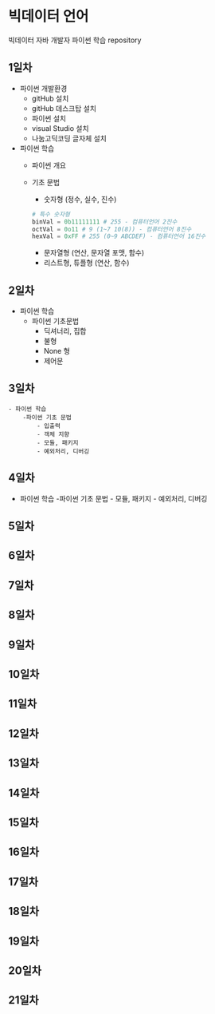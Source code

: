 # 빅데이터 언어
빅데이터 자바 개발자 파이썬 학습 repository


## 1일차
- 파이썬 개발환경
    - gitHub 설치
    - gitHub 데스크탑 설치
    - 파이썬 설치
    - visual Studio 설치
    - 나눔고딕코딩 글자체 설치
- 파이썬 학습
    - 파이썬 개요
    - 기초 문법
        - 숫자형 (정수, 실수, 진수)

        ```python
        # 특수 숫자형
        binVal = 0b11111111 # 255 - 컴퓨터언어 2진수
        octVal = 0o11 # 9 (1~7 10(8)) - 컴퓨터언어 8진수
        hexVal = 0xFF # 255 (0~9 ABCDEF) - 컴퓨터언어 16진수
        ```
        - 문자열형 (연산, 문자열 포맷, 함수)
        - 리스트형, 튜플형 (연산, 함수)
## 2일차
- 파이썬 학습
    - 파이썬 기초문법
        - 딕셔너리, 집합
        - 불형
        - None 형
        - 제어문

## 3일차
    - 파이썬 학습
        -파이썬 기초 문법
            - 입출력
            - 객체 지향
            - 모듈, 패키지
            - 예외처리, 디버깅
## 4일차
- 파이썬 학습
        -파이썬 기초 문법
            - 모듈, 패키지
            - 예외처리, 디버깅
## 5일차
## 6일차
## 7일차
## 8일차
## 9일차
## 10일차
## 11일차
## 12일차
## 13일차
## 14일차
## 15일차
## 16일차
## 17일차
## 18일차
## 19일차
## 20일차
## 21일차